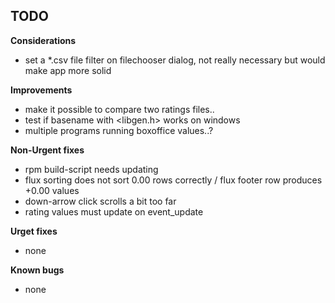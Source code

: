 
## TODO

**Considerations**
* set a *.csv file filter on filechooser dialog, 
  not really necessary but would make app more solid

**Improvements**
* make it possible to compare two ratings files..
* test if basename with <libgen.h> works on windows
* multiple programs running boxoffice values..?

**Non-Urgent fixes**
* rpm build-script needs updating
* flux sorting does not sort 0.00 rows correctly / 
  flux footer row produces +0.00 values
* down-arrow click scrolls a bit too far
* rating values must update on event_update

**Urget fixes**
* none

**Known bugs**
* none

